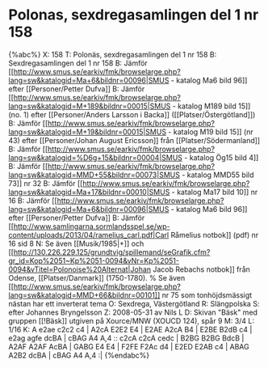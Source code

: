 # Polonas, sexdregasamlingen del 1 nr 158

{%abc%}
X: 158
T: Polonäs, sexdregasamlingen del 1 nr 158
B: Sexdregasamlingen del 1 nr 158
B: Jämför [[http://www.smus.se/earkiv/fmk/browselarge.php?lang=sw&katalogid=Ma+6&bildnr=00096|SMUS - katalog Ma6 bild 96]] efter [[Personer/Petter Dufva]]
B: Jämför [[http://www.smus.se/earkiv/fmk/browselarge.php?lang=sw&katalogid=M+189&bildnr=00015|SMUS - katalog M189 bild 15]] (no. 1) efter [[Personer/Anders Larsson i Backa]] ([[Platser/Östergötland]])
B: Jämför [[http://www.smus.se/earkiv/fmk/browselarge.php?lang=sw&katalogid=M+19&bildnr=00015|SMUS - katalog M19 bild 15]] (nr 43) efter [[Personer/Johan August Ericsson]] från [[Platser/Södermanland]]
B: Jämför [[http://www.smus.se/earkiv/fmk/browselarge.php?lang=sw&katalogid=%D6g+15&bildnr=00004|SMUS - katalog Ög15 bild 4]]
B: Jämför [[http://www.smus.se/earkiv/fmk/browselarge.php?lang=sw&katalogid=MMD+55&bildnr=00073|SMUS - katalog MMD55 bild 73]] nr 32
B: Jämför [[http://www.smus.se/earkiv/fmk/browselarge.php?lang=sw&katalogid=Ma+17&bildnr=00010|SMUS - katalog Ma17 bild 10]] nr 16
B: Jämför [[http://www.smus.se/earkiv/fmk/browselarge.php?lang=sw&katalogid=Ma+6&bildnr=00096|SMUS - katalog Ma6 bild 96]] efter [[Personer/Petter Dufva]]
B: Jämför [[http://www.samlingarna.sormlandsspel.se/wp-content/uploads/2013/04/ramelius_carl.pdf|Carl Råmelius notbok]] (pdf) nr 16 sid 8
N: Se även [[Musik/1985|+]] och [[http://130.226.229.125/grundtvig/spillemand/seGrafik.cfm?gr_id=Kop%2051~Kp%2051-0094&vNr=Kp%2051-0094&vTitel=Polonoise%20Alternat|Johan Jacob Rebachs notbok]] från Odense, [[Platser/Danmark]] (1750-1780).
% Se även [[http://www.smus.se/earkiv/fmk/browselarge.php?lang=sw&katalogid=MMD+66&bildnr=00101]] nr 75 som tonhöjdsmässigt nästan har ett inverterat tema
O: Sexdrega, Västergötland
R: Slängpolska
S: efter Johannes Bryngelsson
Z: 2008-05-31 av Nils L
D: Skivan "Bäsk" med gruppen [[!Bäsk]] utgiven på Xource/MNW (XOUCD 124), spår 9
M: 3/4
L: 1/16
K: A
e2ae c2c2 c4 | A2cA E2E2 E4 | E2AE A2cA B4 | E2BE B2dB c4 |
e2ag agfe dcBA | cBAG A4 A,4 :: c2cA c2cA cedc | B2BG B2BG BdcB |
A2AF A2AF AcBA | GABG E4 E4 | F2FE F2Ac d4 | E2ED E2AB c4 |
ABAG A2B2 dcBA | cBAG A4 A,4 :|
{%endabc%}

